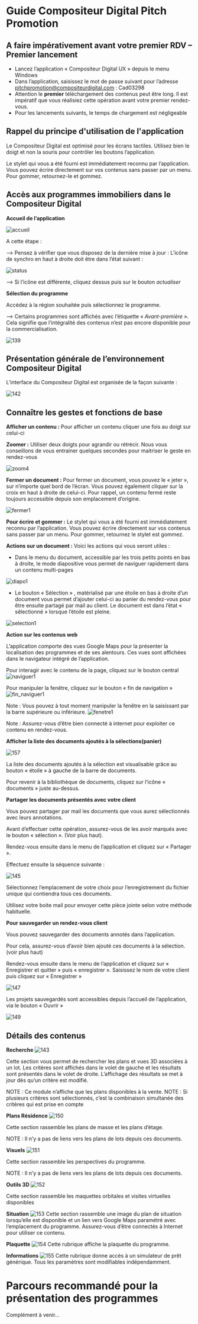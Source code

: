 # Guide Compositeur Digital Pitch Promotion #

## A faire impérativement avant votre premier RDV – Premier lancement ##
* Lancez l’application « Compositeur Digital UX » depuis le menu Windows
* Dans l’application, saisissez le mot de passe suivant pour l’adresse pitchpromotion@compositeurdigital.com : Cad03298
*	Attention le **premier** téléchargement des contenus peut être long. Il est impératif que vous réalisiez cette opération avant votre premier rendez-vous.
* Pour les lancements suivants, le temps de chargement est négligeable

## Rappel du principe d'utilisation de l'application ##

Le Compositeur Digital est optimisé pour les écrans tactiles. Utilisez bien le doigt et non la souris pour contrôler les boutons l’application. 

Le stylet qui vous a été fourni est immédiatement reconnu par l’application. Vous pouvez écrire directement sur vos contenus sans passer par un menu. Pour gommer, retournez-le et gommez. 

## Accès aux programmes immobiliers dans le Compositeur Digital ##

**Accueil de l’application**

![accueil](http://compositeurdigital.github.io/UX/fr/customer/pitchpromotion/img/138.png)

A cette étape :

--> Pensez à vérifier que vous disposez de la dernière mise à jour : L’icône de synchro en haut à droite doit être dans l’état suivant : 

![status](http://compositeurdigital.github.io/UX/fr/customer/pitchpromotion/img/status.png)

--> Si l’icône est différente, cliquez dessus puis sur le bouton *actualiser*

**Sélection du programme**

Accédez à la région souhaitée puis sélectionnez le programme. 

--> Certains programmes sont affichés avec l’étiquette « *Avant-première* ». Cela signifie que l’intégralité des contenus n’est pas encore disponible pour la commercialisation. 

![139](http://compositeurdigital.github.io/UX/fr/customer/pitchpromotion/img/139.png)

## Présentation générale de l’environnement Compositeur Digital ##

L’interface du Compositeur Digital est organisée de la façon suivante :

![142](http://compositeurdigital.github.io/UX/fr/customer/pitchpromotion/img/142.png)

## Connaître les gestes et fonctions de base ##

**Afficher un contenu :** Pour afficher un contenu cliquer une fois au doigt sur celui-ci

**Zoomer :** Utiliser deux doigts pour agrandir ou rétrécir. Nous vous conseillons de vous entrainer quelques secondes pour maitriser le geste en rendez-vous

![zoom4](http://compositeurdigital.github.io/UX/fr/customer/pitchpromotion/img/zoom4.png)

**Fermer un document :** Pour fermer un document, vous pouvez le « jeter », sur n’importe quel bord de l’écran. Vous pouvez également cliquer sur la croix en haut à droite de celui-ci. Pour rappel, un contenu fermé reste toujours accessible depuis son emplacement d’origine.

![fermer1](http://compositeurdigital.github.io/UX/fr/customer/pitchpromotion/img/fermer1.png)

**Pour écrire et gommer :** Le stylet qui vous a été fourni est immédiatement reconnu par l’application. Vous pouvez écrire directement sur vos contenus sans passer par un menu. Pour gommer, retournez le stylet est gommez. 

**Actions sur un document :** Voici les actions qui vous seront utiles :
* Dans le menu du document, accessible par les trois petits points en bas à droite, le mode diapositive vous permet de naviguer rapidement dans un contenu multi-pages

![diapo1](http://compositeurdigital.github.io/UX/fr/customer/pitchpromotion/img/diapo1.png)

* Le bouton « Sélection » , matérialisé par une étoile en bas à droite d’un document vous permet d’ajouter celui-ci au panier du rendez-vous pour être ensuite partagé par mail au client. Le document est dans l’état « sélectionné » lorsque l’étoile est pleine. 

![selection1](http://compositeurdigital.github.io/UX/fr/customer/pitchpromotion/img/selection1.png)

**Action sur les contenus web**

L’application comporte des vues Google Maps pour la présenter la localisation des programmes et de ses alentours. Ces vues sont affichées dans le navigateur intégré de l’application. 

Pour interagir avec le contenu de la page, cliquez sur le bouton central
![naviguer1](http://compositeurdigital.github.io/UX/fr/customer/pitchpromotion/img/naviguer1.png)

Pour manipuler la fenêtre, cliquez sur le bouton « fin de navigation » 
![fin_naviguer1](http://compositeurdigital.github.io/UX/fr/customer/pitchpromotion/img/fin_naviguer1.png)

Note : Vous pouvez à tout moment manipuler la fenêtre en la saisissant par la barre supérieure ou inférieure. 
![fenetre1](http://compositeurdigital.github.io/UX/fr/customer/pitchpromotion/img/fenetre1.png)

Note : Assurez-vous d’être bien connecté à internet pour exploiter ce contenu en rendez-vous. 

**Afficher la liste des documents ajoutés à la sélections(panier)**

![157](http://compositeurdigital.github.io/UX/fr/customer/pitchpromotion/img/157.jpg)

La liste des documents ajoutés à la sélection est visualisable grâce au bouton « étoile » à gauche de la barre de documents.

Pour revenir à la bibliothèque de documents, cliquez sur l’icône « documents » juste au-dessus. 

**Partager les documents présentés avec votre client**

Vous pouvez partager par mail les documents que vous aurez sélectionnés avec leurs annotations. 

Avant d’effectuer cette opération, assurez-vous de les avoir marqués avec le bouton « sélection ». (Voir plus haut). 

Rendez-vous ensuite dans le menu de l’application et cliquez sur « Partager ». 

Effectuez ensuite la séquence suivante : 

![145](http://compositeurdigital.github.io/UX/fr/customer/pitchpromotion/img/145.jpg)

Sélectionnez l’emplacement de votre choix pour l’enregistrement du fichier unique qui contiendra tous ces documents. 

Utilisez votre boite mail pour envoyer cette pièce jointe selon votre méthode habituelle. 

**Pour sauvegarder un rendez-vous client**

Vous pouvez sauvegarder des documents annotés dans l’application. 

Pour cela, assurez-vous d’avoir bien ajouté ces documents à la sélection. (voir plus haut)

Rendez-vous ensuite dans le menu de l’application et cliquez sur « Enregistrer et quitter » puis « enregistrer ». Saisissez le nom de votre client puis cliquez sur « Enregistrer »

![147](http://compositeurdigital.github.io/UX/fr/customer/pitchpromotion/img/147.jpg)

Les projets sauvegardés sont accessibles depuis l’accueil de l’application, via le bouton « Ouvrir »

![149](http://compositeurdigital.github.io/UX/fr/customer/pitchpromotion/img/149.jpg)

## Détails des contenus ## 

**Recherche**
![143](http://compositeurdigital.github.io/UX/fr/customer/pitchpromotion/img/143.jpg)

Cette section vous permet de rechercher les plans et vues 3D associées à un  lot. Les critères sont affichés dans le volet de gauche et les résultats sont présentés dans le volet de droite. L’affichage des résultats se met à jour dès qu’un critère est modifié. 

NOTE : Ce module n’affiche que les plans disponibles à la vente. 
NOTE : Si plusieurs critères sont sélectionnés, c’est la combinaison simultanée des critères qui est prise en compte 

**Plans Résidence**
![150](http://compositeurdigital.github.io/UX/fr/customer/pitchpromotion/img/150.jpg)

Cette section rassemble les plans de masse et les plans d’étage. 

NOTE : Il n’y a pas de liens vers les plans de lots depuis ces documents. 

**Visuels**
![151](http://compositeurdigital.github.io/UX/fr/customer/pitchpromotion/img/151.jpg)

Cette section rassemble les perspectives du programme. 

NOTE : Il n’y a pas de liens vers les plans de lots depuis ces documents. 

**Outils 3D** 
![152](http://compositeurdigital.github.io/UX/fr/customer/pitchpromotion/img/152.jpg)

Cette section rassemble les maquettes orbitales et visites virtuelles disponibles 

**Situation**
![153](http://compositeurdigital.github.io/UX/fr/customer/pitchpromotion/img/153.jpg)
Cette section rassemble une image du plan de situation lorsqu’elle est disponible et un lien vers Google Maps paramétré avec l’emplacement du programme. Assurez-vous d’être connectés à Internet pour utiliser ce contenu. 

**Plaquette**
![154](http://compositeurdigital.github.io/UX/fr/customer/pitchpromotion/img/154.jpg)
Cette rubrique affiche la plaquette du programme.

**Informations**
![155](http://compositeurdigital.github.io/UX/fr/customer/pitchpromotion/img/155.jpg)
Cette rubrique donne accès à un simulateur de prêt générique. Tous les paramètres sont modifiables indépendamment. 

# Parcours recommandé pour la présentation des programmes

Complément à venir...
